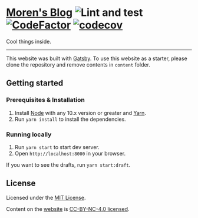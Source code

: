 # [Moren's Blog](https://blog.yangteng.me) ![Lint and test](https://github.com/morenyang/blog/workflows/Lint%20and%20test/badge.svg) [![CodeFactor](https://www.codefactor.io/repository/github/morenyang/blog/badge)](https://www.codefactor.io/repository/github/morenyang/blog) [![codecov](https://codecov.io/gh/morenyang/blog/branch/master/graph/badge.svg)](https://codecov.io/gh/morenyang/blog)

Cool things inside.

---

This website was built with [Gatsby](https://www.gatsbyjs.org/). To use this website as a starter, please clone the repository and remove contents in `content` folder.

## Getting started

### Prerequisites & Installation

1. Install [Node](https://nodejs.org) with any 10.x version or greater and [Yarn](https://yarnpkg.com/lang/en/docs/install/).
2. Run `yarn install` to install the dependencies.

### Running locally

1. Run `yarn start` to start dev server.
2. Open `http://localhost:8000` in your browser.

If you want to see the drafts, run `yarn start:draft`.

## License

Licensed under the [MIT License](./LICENSE).

Content on the [website](https://blog.yangteng.me/) is [CC-BY-NC-4.0 licensed](./LICENSE-DOCS).

